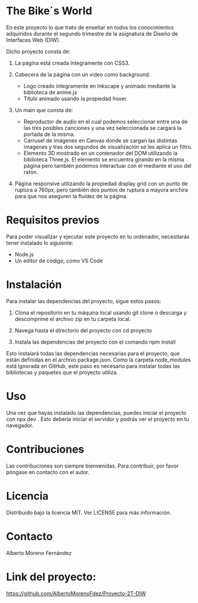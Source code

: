 # The Bike´s World

En este proyecto lo que trato de enseñar en todos los conocimientos adquiridos durante el segundo trimestre de la asignatura de Diseño de Interfaces Web (DIW).

Dicho proyecto consta de: 
1. La página está creada íntegramente con CSS3.

2. Cabecera de la página con un video como background.
   - Logo creado integramente en Inkscape y animado mediante la biblioteca de anime.js
   - Título animado usando la propiedad hover.
    
3. Un main que consta de:
   - Reproductor de audio en el cual podemos seleccionar entre una de las tres posibles canciones y una vez seleccionada se cargará la portada de la misma.
   - Carrusel de imágenes en Canvas donde se cargan las distintas imagenes y tras dos segundos de visualización se les aplica un filtro.
   - Elemento 3D mostrado en un contenedor del DOM utilizando la biblioteca Three.js. El elemento se encuentra girando en la misma página pero también podemos interactuar con el mediante el uso del ratón.

4. Página responsive utilizando la propiedad display grid con un punto de ruptura a 760px, pero también dos puntos de ruptura a mayora anchira para que nos aseguren la fluidez de la página.

# Requisitos previos
Para poder visualizar y ejecutar este proyecto en tu ordenador, necesitarás tener instalado lo siguiente:
- Node.js
- Un editor de código, como VS Code

# Instalación
Para instalar las dependencias del proyecto, sigue estos pasos:

1. Clona el repositorio en tu máquina local usando git clone o descarga y descomprime el archivo zip en tu carpeta local.

2. Navega hasta el directorio del proyecto con cd proyecto

3. Instala las dependencias del proyecto con el comando npm install

Esto instalará todas las dependencias necesarias para el proyecto, que están definidas en el archivo package.json. Como la carpeta node_modules está ignorada en GitHub, este paso es necesario para instalar todas las bibliotecas y paquetes que el proyecto utiliza.

# Uso
Una vez que hayas instalado las dependencias, puedes iniciar el proyecto con npx dev . Esto debería iniciar el servidor y podrás ver el proyecto en tu navegador.

# Contribuciones
Las contribuciones son siempre bienvenidas. Para contribuir, por favor póngase en contacto con el autor.

# Licencia
Distribuido bajo la licencia MIT. Ver LICENSE para más información.

# Contacto
Alberto Moreno Fernández

# Link del proyecto: 
https://github.com/AlbertoMorenoFdez/Proyecto-2T-DIW
